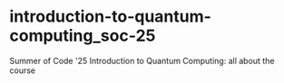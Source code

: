 # introduction-to-quantum-computing_soc-25
Summer of Code '25 Introduction to Quantum Computing: all about the course
